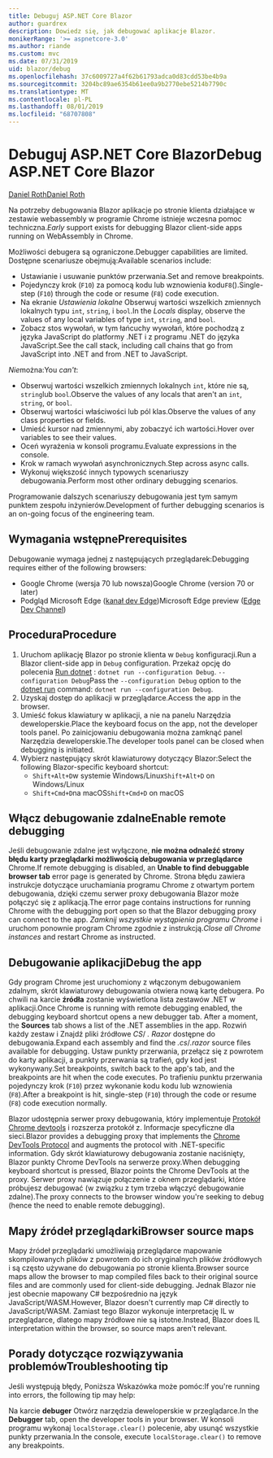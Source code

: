 ```yaml
---
title: Debuguj ASP.NET Core Blazor
author: guardrex
description: Dowiedz się, jak debugować aplikacje Blazor.
monikerRange: '>= aspnetcore-3.0'
ms.author: riande
ms.custom: mvc
ms.date: 07/31/2019
uid: blazor/debug
ms.openlocfilehash: 37c6009727a4f62b61793adca0d83cdd53be4b9a
ms.sourcegitcommit: 3204bc89ae6354b61ee0a9b2770ebe5214b7790c
ms.translationtype: MT
ms.contentlocale: pl-PL
ms.lasthandoff: 08/01/2019
ms.locfileid: "68707808"
---
```

# <a name="debug-aspnet-core-blazor"></a><span data-ttu-id="ea5e4-103">Debuguj ASP.NET Core Blazor</span><span class="sxs-lookup"><span data-stu-id="ea5e4-103">Debug ASP.NET Core Blazor</span></span>

[<span data-ttu-id="ea5e4-104">Daniel Roth</span><span class="sxs-lookup"><span data-stu-id="ea5e4-104">Daniel Roth</span></span>](https://github.com/danroth27)

<span data-ttu-id="ea5e4-105">Na potrzeby debugowania Blazor aplikacje po stronie klienta działające w zestawie webassembly w programie Chrome istnieje wczesna pomoc techniczna.</span><span class="sxs-lookup"><span data-stu-id="ea5e4-105">*Early* support exists for debugging Blazor client-side apps running on WebAssembly in Chrome.</span></span>

<span data-ttu-id="ea5e4-106">Możliwości debugera są ograniczone.</span><span class="sxs-lookup"><span data-stu-id="ea5e4-106">Debugger capabilities are limited.</span></span> <span data-ttu-id="ea5e4-107">Dostępne scenariusze obejmują:</span><span class="sxs-lookup"><span data-stu-id="ea5e4-107">Available scenarios include:</span></span>

* <span data-ttu-id="ea5e4-108">Ustawianie i usuwanie punktów przerwania.</span><span class="sxs-lookup"><span data-stu-id="ea5e4-108">Set and remove breakpoints.</span></span>
* <span data-ttu-id="ea5e4-109">Pojedynczy krok (`F10`) za pomocą kodu lub wznowienia kodu`F8`().</span><span class="sxs-lookup"><span data-stu-id="ea5e4-109">Single-step (`F10`) through the code or resume (`F8`) code execution.</span></span>
* <span data-ttu-id="ea5e4-110">Na ekranie *Ustawienia lokalne* Obserwuj wartości wszelkich zmiennych lokalnych typu `int`, `string`, i `bool`.</span><span class="sxs-lookup"><span data-stu-id="ea5e4-110">In the *Locals* display, observe the values of any local variables of type `int`, `string`, and `bool`.</span></span>
* <span data-ttu-id="ea5e4-111">Zobacz stos wywołań, w tym łańcuchy wywołań, które pochodzą z języka JavaScript do platformy .NET i z programu .NET do języka JavaScript.</span><span class="sxs-lookup"><span data-stu-id="ea5e4-111">See the call stack, including call chains that go from JavaScript into .NET and from .NET to JavaScript.</span></span>

<span data-ttu-id="ea5e4-112">*Nie*można:</span><span class="sxs-lookup"><span data-stu-id="ea5e4-112">You *can't*:</span></span>

* <span data-ttu-id="ea5e4-113">Obserwuj wartości wszelkich zmiennych lokalnych `int`, które nie są, `string`lub `bool`.</span><span class="sxs-lookup"><span data-stu-id="ea5e4-113">Observe the values of any locals that aren't an `int`, `string`, or `bool`.</span></span>
* <span data-ttu-id="ea5e4-114">Obserwuj wartości właściwości lub pól klas.</span><span class="sxs-lookup"><span data-stu-id="ea5e4-114">Observe the values of any class properties or fields.</span></span>
* <span data-ttu-id="ea5e4-115">Umieść kursor nad zmiennymi, aby zobaczyć ich wartości.</span><span class="sxs-lookup"><span data-stu-id="ea5e4-115">Hover over variables to see their values.</span></span>
* <span data-ttu-id="ea5e4-116">Oceń wyrażenia w konsoli programu.</span><span class="sxs-lookup"><span data-stu-id="ea5e4-116">Evaluate expressions in the console.</span></span>
* <span data-ttu-id="ea5e4-117">Krok w ramach wywołań asynchronicznych.</span><span class="sxs-lookup"><span data-stu-id="ea5e4-117">Step across async calls.</span></span>
* <span data-ttu-id="ea5e4-118">Wykonuj większość innych typowych scenariuszy debugowania.</span><span class="sxs-lookup"><span data-stu-id="ea5e4-118">Perform most other ordinary debugging scenarios.</span></span>

<span data-ttu-id="ea5e4-119">Programowanie dalszych scenariuszy debugowania jest tym samym punktem zespołu inżynierów.</span><span class="sxs-lookup"><span data-stu-id="ea5e4-119">Development of further debugging scenarios is an on-going focus of the engineering team.</span></span>

## <a name="prerequisites"></a><span data-ttu-id="ea5e4-120">Wymagania wstępne</span><span class="sxs-lookup"><span data-stu-id="ea5e4-120">Prerequisites</span></span>

<span data-ttu-id="ea5e4-121">Debugowanie wymaga jednej z następujących przeglądarek:</span><span class="sxs-lookup"><span data-stu-id="ea5e4-121">Debugging requires either of the following browsers:</span></span>

* <span data-ttu-id="ea5e4-122">Google Chrome (wersja 70 lub nowsza)</span><span class="sxs-lookup"><span data-stu-id="ea5e4-122">Google Chrome (version 70 or later)</span></span>
* <span data-ttu-id="ea5e4-123">Podgląd Microsoft Edge ([kanał dev Edge](https://www.microsoftedgeinsider.com))</span><span class="sxs-lookup"><span data-stu-id="ea5e4-123">Microsoft Edge preview ([Edge Dev Channel](https://www.microsoftedgeinsider.com))</span></span>

## <a name="procedure"></a><span data-ttu-id="ea5e4-124">Procedura</span><span class="sxs-lookup"><span data-stu-id="ea5e4-124">Procedure</span></span>

1. <span data-ttu-id="ea5e4-125">Uruchom aplikację Blazor po stronie klienta w `Debug` konfiguracji.</span><span class="sxs-lookup"><span data-stu-id="ea5e4-125">Run a Blazor client-side app in `Debug` configuration.</span></span> <span data-ttu-id="ea5e4-126">Przekaż opcję do polecenia [Run dotnet](/dotnet/core/tools/dotnet-run) : `dotnet run --configuration Debug`. `--configuration Debug`</span><span class="sxs-lookup"><span data-stu-id="ea5e4-126">Pass the `--configuration Debug` option to the [dotnet run](/dotnet/core/tools/dotnet-run) command: `dotnet run --configuration Debug`.</span></span>
1. <span data-ttu-id="ea5e4-127">Uzyskaj dostęp do aplikacji w przeglądarce.</span><span class="sxs-lookup"><span data-stu-id="ea5e4-127">Access the app in the browser.</span></span>
1. <span data-ttu-id="ea5e4-128">Umieść fokus klawiatury w aplikacji, a nie na panelu Narzędzia deweloperskie.</span><span class="sxs-lookup"><span data-stu-id="ea5e4-128">Place the keyboard focus on the app, not the developer tools panel.</span></span> <span data-ttu-id="ea5e4-129">Po zainicjowaniu debugowania można zamknąć panel Narzędzia deweloperskie.</span><span class="sxs-lookup"><span data-stu-id="ea5e4-129">The developer tools panel can be closed when debugging is initiated.</span></span>
1. <span data-ttu-id="ea5e4-130">Wybierz następujący skrót klawiaturowy dotyczący Blazor:</span><span class="sxs-lookup"><span data-stu-id="ea5e4-130">Select the following Blazor-specific keyboard shortcut:</span></span>
   * <span data-ttu-id="ea5e4-131">`Shift+Alt+D`w systemie Windows/Linux</span><span class="sxs-lookup"><span data-stu-id="ea5e4-131">`Shift+Alt+D` on Windows/Linux</span></span>
   * <span data-ttu-id="ea5e4-132">`Shift+Cmd+D`na macOS</span><span class="sxs-lookup"><span data-stu-id="ea5e4-132">`Shift+Cmd+D` on macOS</span></span>

## <a name="enable-remote-debugging"></a><span data-ttu-id="ea5e4-133">Włącz debugowanie zdalne</span><span class="sxs-lookup"><span data-stu-id="ea5e4-133">Enable remote debugging</span></span>

<span data-ttu-id="ea5e4-134">Jeśli debugowanie zdalne jest wyłączone, **nie można odnaleźć strony błędu karty przeglądarki możliwością debugowania w przeglądarce** Chrome.</span><span class="sxs-lookup"><span data-stu-id="ea5e4-134">If remote debugging is disabled, an **Unable to find debuggable browser tab** error page is generated by Chrome.</span></span> <span data-ttu-id="ea5e4-135">Strona błędu zawiera instrukcje dotyczące uruchamiania programu Chrome z otwartym portem debugowania, dzięki czemu serwer proxy debugowania Blazor może połączyć się z aplikacją.</span><span class="sxs-lookup"><span data-stu-id="ea5e4-135">The error page contains instructions for running Chrome with the debugging port open so that the Blazor debugging proxy can connect to the app.</span></span> <span data-ttu-id="ea5e4-136">*Zamknij wszystkie wystąpienia programu Chrome* i uruchom ponownie program Chrome zgodnie z instrukcją.</span><span class="sxs-lookup"><span data-stu-id="ea5e4-136">*Close all Chrome instances* and restart Chrome as instructed.</span></span>

## <a name="debug-the-app"></a><span data-ttu-id="ea5e4-137">Debugowanie aplikacji</span><span class="sxs-lookup"><span data-stu-id="ea5e4-137">Debug the app</span></span>

<span data-ttu-id="ea5e4-138">Gdy program Chrome jest uruchomiony z włączonym debugowaniem zdalnym, skrót klawiaturowy debugowania otwiera nową kartę debugera. Po chwili na karcie **źródła** zostanie wyświetlona lista zestawów .NET w aplikacji.</span><span class="sxs-lookup"><span data-stu-id="ea5e4-138">Once Chrome is running with remote debugging enabled, the debugging keyboard shortcut opens a new debugger tab. After a moment, the **Sources** tab shows a list of the .NET assemblies in the app.</span></span> <span data-ttu-id="ea5e4-139">Rozwiń każdy zestaw i Znajdź pliki źródłowe *CS*/ *. Razor* dostępne do debugowania.</span><span class="sxs-lookup"><span data-stu-id="ea5e4-139">Expand each assembly and find the *.cs*/*.razor* source files available for debugging.</span></span> <span data-ttu-id="ea5e4-140">Ustaw punkty przerwania, przełącz się z powrotem do karty aplikacji, a punkty przerwania są trafień, gdy kod jest wykonywany.</span><span class="sxs-lookup"><span data-stu-id="ea5e4-140">Set breakpoints, switch back to the app's tab, and the breakpoints are hit when the code executes.</span></span> <span data-ttu-id="ea5e4-141">Po trafieniu punktu przerwania pojedynczy krok (`F10`) przez wykonanie kodu kodu lub wznowienia (`F8`).</span><span class="sxs-lookup"><span data-stu-id="ea5e4-141">After a breakpoint is hit, single-step (`F10`) through the code or resume (`F8`) code execution normally.</span></span>

<span data-ttu-id="ea5e4-142">Blazor udostępnia serwer proxy debugowania, który implementuje [Protokół Chrome devtools](https://chromedevtools.github.io/devtools-protocol/) i rozszerza protokół z. Informacje specyficzne dla sieci.</span><span class="sxs-lookup"><span data-stu-id="ea5e4-142">Blazor provides a debugging proxy that implements the [Chrome DevTools Protocol](https://chromedevtools.github.io/devtools-protocol/) and augments the protocol with .NET-specific information.</span></span> <span data-ttu-id="ea5e4-143">Gdy skrót klawiaturowy debugowania zostanie naciśnięty, Blazor punkty Chrome DevTools na serwerze proxy.</span><span class="sxs-lookup"><span data-stu-id="ea5e4-143">When debugging keyboard shortcut is pressed, Blazor points the Chrome DevTools at the proxy.</span></span> <span data-ttu-id="ea5e4-144">Serwer proxy nawiązuje połączenie z oknem przeglądarki, które próbujesz debugować (w związku z tym trzeba włączyć debugowanie zdalne).</span><span class="sxs-lookup"><span data-stu-id="ea5e4-144">The proxy connects to the browser window you're seeking to debug (hence the need to enable remote debugging).</span></span>

## <a name="browser-source-maps"></a><span data-ttu-id="ea5e4-145">Mapy źródeł przeglądarki</span><span class="sxs-lookup"><span data-stu-id="ea5e4-145">Browser source maps</span></span>

<span data-ttu-id="ea5e4-146">Mapy źródeł przeglądarki umożliwiają przeglądarce mapowanie skompilowanych plików z powrotem do ich oryginalnych plików źródłowych i są często używane do debugowania po stronie klienta.</span><span class="sxs-lookup"><span data-stu-id="ea5e4-146">Browser source maps allow the browser to map compiled files back to their original source files and are commonly used for client-side debugging.</span></span> <span data-ttu-id="ea5e4-147">Jednak Blazor nie jest obecnie mapowany C# bezpośrednio na język JavaScript/WASM.</span><span class="sxs-lookup"><span data-stu-id="ea5e4-147">However, Blazor doesn't currently map C# directly to JavaScript/WASM.</span></span> <span data-ttu-id="ea5e4-148">Zamiast tego Blazor wykonuje interpretację IL w przeglądarce, dlatego mapy źródłowe nie są istotne.</span><span class="sxs-lookup"><span data-stu-id="ea5e4-148">Instead, Blazor does IL interpretation within the browser, so source maps aren't relevant.</span></span>

## <a name="troubleshooting-tip"></a><span data-ttu-id="ea5e4-149">Porady dotyczące rozwiązywania problemów</span><span class="sxs-lookup"><span data-stu-id="ea5e4-149">Troubleshooting tip</span></span>

<span data-ttu-id="ea5e4-150">Jeśli występują błędy, Poniższa Wskazówka może pomóc:</span><span class="sxs-lookup"><span data-stu-id="ea5e4-150">If you're running into errors, the following tip may help:</span></span>

<span data-ttu-id="ea5e4-151">Na karcie **debuger** Otwórz narzędzia deweloperskie w przeglądarce.</span><span class="sxs-lookup"><span data-stu-id="ea5e4-151">In the **Debugger** tab, open the developer tools in your browser.</span></span> <span data-ttu-id="ea5e4-152">W konsoli programu wykonaj `localStorage.clear()` polecenie, aby usunąć wszystkie punkty przerwania.</span><span class="sxs-lookup"><span data-stu-id="ea5e4-152">In the console, execute `localStorage.clear()` to remove any breakpoints.</span></span>
